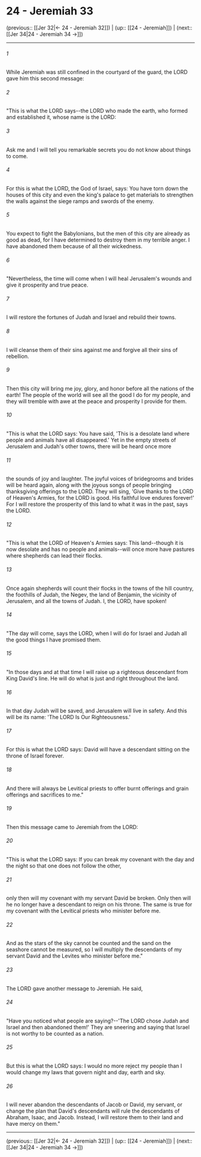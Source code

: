 # 24 - Jeremiah 33

(previous:: [[Jer 32|← 24 - Jeremiah 32]]) | (up:: [[24 - Jeremiah]]) | (next:: [[Jer 34|24 - Jeremiah 34 →]])

***


###### 1 
While Jeremiah was still confined in the courtyard of the guard, the LORD gave him this second message: 

###### 2 
"This is what the LORD says--the LORD who made the earth, who formed and established it, whose name is the LORD: 

###### 3 
Ask me and I will tell you remarkable secrets you do not know about things to come. 

###### 4 
For this is what the LORD, the God of Israel, says: You have torn down the houses of this city and even the king's palace to get materials to strengthen the walls against the siege ramps and swords of the enemy. 

###### 5 
You expect to fight the Babylonians, but the men of this city are already as good as dead, for I have determined to destroy them in my terrible anger. I have abandoned them because of all their wickedness. 

###### 6 
"Nevertheless, the time will come when I will heal Jerusalem's wounds and give it prosperity and true peace. 

###### 7 
I will restore the fortunes of Judah and Israel and rebuild their towns. 

###### 8 
I will cleanse them of their sins against me and forgive all their sins of rebellion. 

###### 9 
Then this city will bring me joy, glory, and honor before all the nations of the earth! The people of the world will see all the good I do for my people, and they will tremble with awe at the peace and prosperity I provide for them. 

###### 10 
"This is what the LORD says: You have said, 'This is a desolate land where people and animals have all disappeared.' Yet in the empty streets of Jerusalem and Judah's other towns, there will be heard once more 

###### 11 
the sounds of joy and laughter. The joyful voices of bridegrooms and brides will be heard again, along with the joyous songs of people bringing thanksgiving offerings to the LORD. They will sing, 'Give thanks to the LORD of Heaven's Armies, for the LORD is good. His faithful love endures forever!' For I will restore the prosperity of this land to what it was in the past, says the LORD. 

###### 12 
"This is what the LORD of Heaven's Armies says: This land--though it is now desolate and has no people and animals--will once more have pastures where shepherds can lead their flocks. 

###### 13 
Once again shepherds will count their flocks in the towns of the hill country, the foothills of Judah, the Negev, the land of Benjamin, the vicinity of Jerusalem, and all the towns of Judah. I, the LORD, have spoken! 

###### 14 
"The day will come, says the LORD, when I will do for Israel and Judah all the good things I have promised them. 

###### 15 
"In those days and at that time I will raise up a righteous descendant from King David's line. He will do what is just and right throughout the land. 

###### 16 
In that day Judah will be saved, and Jerusalem will live in safety. And this will be its name: 'The LORD Is Our Righteousness.' 

###### 17 
For this is what the LORD says: David will have a descendant sitting on the throne of Israel forever. 

###### 18 
And there will always be Levitical priests to offer burnt offerings and grain offerings and sacrifices to me." 

###### 19 
Then this message came to Jeremiah from the LORD: 

###### 20 
"This is what the LORD says: If you can break my covenant with the day and the night so that one does not follow the other, 

###### 21 
only then will my covenant with my servant David be broken. Only then will he no longer have a descendant to reign on his throne. The same is true for my covenant with the Levitical priests who minister before me. 

###### 22 
And as the stars of the sky cannot be counted and the sand on the seashore cannot be measured, so I will multiply the descendants of my servant David and the Levites who minister before me." 

###### 23 
The LORD gave another message to Jeremiah. He said, 

###### 24 
"Have you noticed what people are saying?--'The LORD chose Judah and Israel and then abandoned them!' They are sneering and saying that Israel is not worthy to be counted as a nation. 

###### 25 
But this is what the LORD says: I would no more reject my people than I would change my laws that govern night and day, earth and sky. 

###### 26 
I will never abandon the descendants of Jacob or David, my servant, or change the plan that David's descendants will rule the descendants of Abraham, Isaac, and Jacob. Instead, I will restore them to their land and have mercy on them."

***

(previous:: [[Jer 32|← 24 - Jeremiah 32]]) | (up:: [[24 - Jeremiah]]) | (next:: [[Jer 34|24 - Jeremiah 34 →]])

